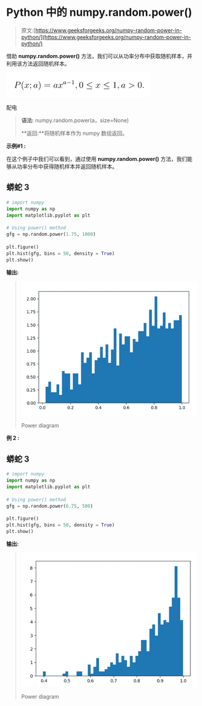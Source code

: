 # Python 中的 numpy.random.power()

> 原文:[https://www.geeksforgeeks.org/numpy-random-power-in-python/](https://www.geeksforgeeks.org/numpy-random-power-in-python/)

借助 **numpy.random.power()** 方法，我们可以从功率分布中获取随机样本，并利用该方法返回随机样本。

![](img/d0398fa8c0d6b6de1338061d90406aa5.png)

配电

> **语法:** numpy.random.power(a，size=None)
> 
> **返回:**将随机样本作为 numpy 数组返回。

**示例#1 :**

在这个例子中我们可以看到，通过使用 **numpy.random.power()** 方法，我们能够从功率分布中获得随机样本并返回随机样本。

## 蟒蛇 3

```py
# import numpy
import numpy as np
import matplotlib.pyplot as plt

# Using power() method
gfg = np.random.power(1.75, 1000)

plt.figure()
plt.hist(gfg, bins = 50, density = True)
plt.show()
```

**输出:**

> ![](img/9290e4ebf93ea03a9727cd0aa21013ac.png)
> 
> Power diagram

**例 2 :**

## 蟒蛇 3

```py
# import numpy
import numpy as np
import matplotlib.pyplot as plt

# Using power() method
gfg = np.random.power(6.75, 500)

plt.figure()
plt.hist(gfg, bins = 50, density = True)
plt.show()
```

**输出:**

> ![](img/09d8a60ae91c16b929b72caac735dfc5.png)
> 
> Power diagram